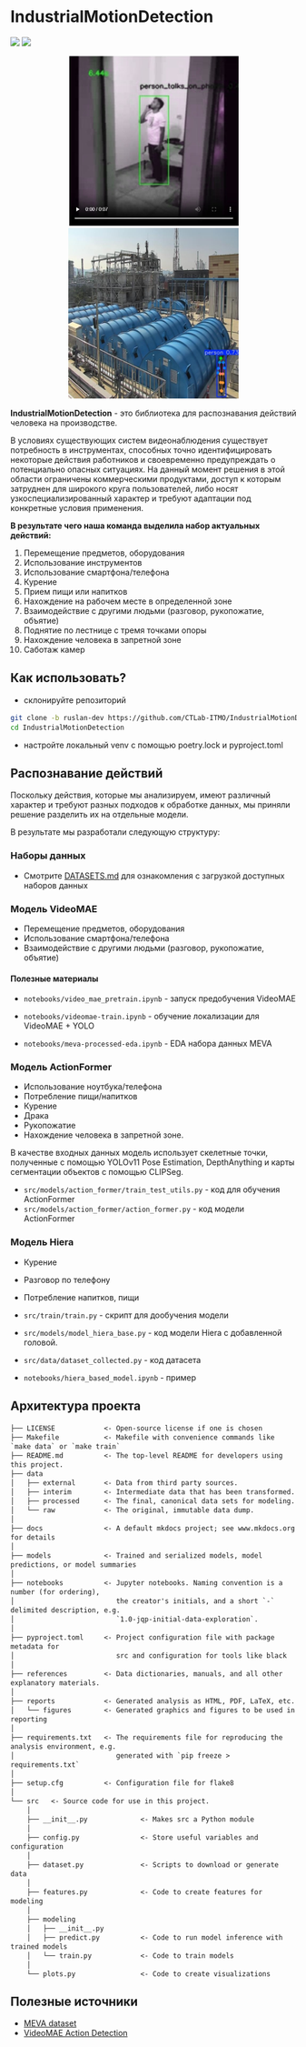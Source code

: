 # IndustrialMotionDetection

<a target="_blank" href="https://cookiecutter-data-science.drivendata.org/"><img src="https://img.shields.io/badge/CCDS-Project%20template-328F97?logo=cookiecutter" /></a>
<a href="https://itmo.ru/"><img src="https://raw.githubusercontent.com/aimclub/open-source-ops/43bb283758b43d75ec1df0a6bb4ae3eb20066323/badges/ITMO_badge.svg"></a>

<p align="center">
  <img src="examples/talk_on_phone.jpg" width="300">
  <img src="examples/people_on_roof.jpg" width="300">
</p>

**IndustrialMotionDetection** - это библиотека для распознавания действий человека на производстве.

В условиях существующих систем видеонаблюдения существует потребность в инструментах, способных точно идентифицировать некоторые действия работников и своевременно предупреждать о потенциально опасных ситуациях. На данный момент решения в этой области ограничены коммерческими продуктами, доступ к которым затруднен для широкого круга пользователей, либо носят узкоспециализированный характер и требуют адаптации под конкретные условия применения.

**В результате чего наша команда выделила набор актуальных действий:**
1) Перемещение предметов, оборудования
2) Использование инструментов
3) Использование смартфона/телефона
4) Курение
5) Прием пищи или напитков
6) Нахождение на рабочем месте в определенной зоне
7) Взаимодействие с другими людьми (разговор, рукопожатие, объятие) 
8) Поднятие по лестнице с тремя точками опоры
9) Нахождение человека в запретной зоне
10) Саботаж камер 

## Как использовать?

- склонируйте репозиторий

```bash
git clone -b ruslan-dev https://github.com/CTLab-ITMO/IndustrialMotionDetection.git
cd IndustrialMotionDetection
```

- настройте локальный venv с помощью poetry.lock и pyproject.toml

## Распознавание действий

Поскольку действия, которые мы анализируем, имеют различный характер и требуют разных подходов к обработке данных, мы приняли решение разделить их на отдельные модели.

В результате мы разработали следующую структуру:

### Наборы данных

- Смотрите [DATASETS.md](src/data/DATASETS.md) для ознакомления с загрузкой доступных наборов данных

### **Модель VideoMAE** 
- Перемещение предметов, оборудования
- Использование смартфона/телефона
- Взаимодействие с другими людьми (разговор, рукопожатие, объятие)

#### Полезные материалы

- `notebooks/video_mae_pretrain.ipynb` - запуск предобучения VideoMAE

- `notebooks/videomae-train.ipynb` - обучение локализации для VideoMAE + YOLO

- `notebooks/meva-processed-eda.ipynb` - EDA набора данных MEVA

### **Модель ActionFormer** 
- Использование ноутбука/телефона
- Потребление пищи/напитков
- Курение
- Драка
- Рукопожатие
- Нахождение человека в запретной зоне.

В качестве входных данных модель использует скелетные точки, полученные с помощью YOLOv11 Pose Estimation, DepthAnything и карты сегментации объектов с помощью CLIPSeg. 

- `src/models/action_former/train_test_utils.py` - код для обучения ActionFormer
- `src/models/action_former/action_former.py` - код модели ActionFormer


### **Модель Hiera** 
- Курение
- Разговор по телефону
- Потребление напитков, пищи


- `src/train/train.py` - скрипт для дообучения модели
- `src/models/model_hiera_base.py` - код модели Hiera с добавленной головой.
- `src/data/dataset_collected.py` - код датасета
- `notebooks/hiera_based_model.ipynb` - пример

## Архитектура проекта

```
├── LICENSE            <- Open-source license if one is chosen
├── Makefile           <- Makefile with convenience commands like `make data` or `make train`
├── README.md          <- The top-level README for developers using this project.
├── data
│   ├── external       <- Data from third party sources.
│   ├── interim        <- Intermediate data that has been transformed.
│   ├── processed      <- The final, canonical data sets for modeling.
│   └── raw            <- The original, immutable data dump.
│
├── docs               <- A default mkdocs project; see www.mkdocs.org for details
│
├── models             <- Trained and serialized models, model predictions, or model summaries
│
├── notebooks          <- Jupyter notebooks. Naming convention is a number (for ordering),
│                         the creator's initials, and a short `-` delimited description, e.g.
│                         `1.0-jqp-initial-data-exploration`.
│
├── pyproject.toml     <- Project configuration file with package metadata for 
│                         src and configuration for tools like black
│
├── references         <- Data dictionaries, manuals, and all other explanatory materials.
│
├── reports            <- Generated analysis as HTML, PDF, LaTeX, etc.
│   └── figures        <- Generated graphics and figures to be used in reporting
│
├── requirements.txt   <- The requirements file for reproducing the analysis environment, e.g.
│                         generated with `pip freeze > requirements.txt`
│
├── setup.cfg          <- Configuration file for flake8
│
└── src   <- Source code for use in this project.
    │
    ├── __init__.py             <- Makes src a Python module
    │
    ├── config.py               <- Store useful variables and configuration
    │
    ├── dataset.py              <- Scripts to download or generate data
    │
    ├── features.py             <- Code to create features for modeling
    │
    ├── modeling                
    │   ├── __init__.py 
    │   ├── predict.py          <- Code to run model inference with trained models          
    │   └── train.py            <- Code to train models
    │
    └── plots.py                <- Code to create visualizations
```

## Полезные источники

- [MEVA dataset](https://mevadata.org/)
- [VideoMAE Action Detection](https://github.com/MCG-NJU/VideoMAE-Action-Detection)
